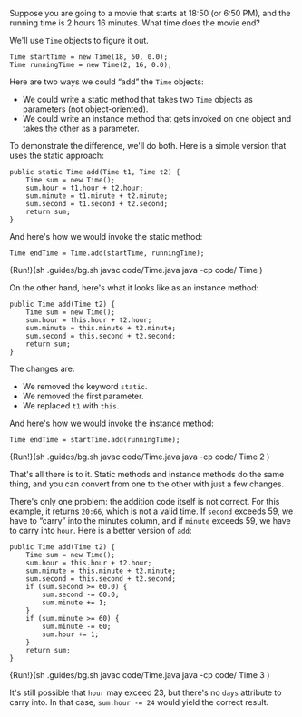 Suppose you are going to a movie that starts at 18:50 (or 6:50 PM), and the running time is 2 hours 16 minutes. What time does the movie end?

We'll use `Time` objects to figure it out.

```code
Time startTime = new Time(18, 50, 0.0);
Time runningTime = new Time(2, 16, 0.0);
```


Here are two ways we could “add” the `Time` objects:



*  We could write a static method that takes two `Time` objects as parameters (not object-oriented).
*  We could write an instance method that gets invoked on one object and takes the other as a parameter.


To demonstrate the difference, we'll do both. Here is a simple version that uses the static approach:


```code
public static Time add(Time t1, Time t2) {
    Time sum = new Time();
    sum.hour = t1.hour + t2.hour;
    sum.minute = t1.minute + t2.minute;
    sum.second = t1.second + t2.second;
    return sum;
}
```

And here's how we would invoke the static method:

```code
Time endTime = Time.add(startTime, runningTime);
```

{Run!}(sh .guides/bg.sh javac code/Time.java java -cp code/ Time )


On the other hand, here's what it looks like as an instance method:


```code
public Time add(Time t2) {
    Time sum = new Time();
    sum.hour = this.hour + t2.hour;
    sum.minute = this.minute + t2.minute;
    sum.second = this.second + t2.second;
    return sum;
}
```

The changes are:



*  We removed the keyword `static`.
*  We removed the first parameter.
*  We replaced `t1` with `this`.



And here's how we would invoke the instance method:

```code
Time endTime = startTime.add(runningTime);
```

{Run!}(sh .guides/bg.sh javac code/Time.java java -cp code/ Time 2 )


That's all there is to it. Static methods and instance methods do the same thing, and you can convert from one to the other with just a few changes.

There's only one problem: the addition code itself is not correct. For this example, it returns `20:66`, which is not a valid time. If `second` exceeds 59, we have to “carry” into the minutes column, and if `minute` exceeds 59, we have to carry into `hour`. Here is a better version of `add`:

```code
public Time add(Time t2) {
    Time sum = new Time();
    sum.hour = this.hour + t2.hour;
    sum.minute = this.minute + t2.minute;
    sum.second = this.second + t2.second;
    if (sum.second >= 60.0) {
        sum.second -= 60.0;
        sum.minute += 1;
    }
    if (sum.minute >= 60) {
        sum.minute -= 60;
        sum.hour += 1;
    }
    return sum;
}
```

{Run!}(sh .guides/bg.sh javac code/Time.java java -cp code/ Time 3 )


It's still possible that `hour` may exceed 23, but there's no `days` attribute to carry into. In that case, `sum.hour -= 24` would yield the correct result.